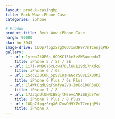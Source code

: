```yaml
---
layout: produk-casinghp
title: Beck Wow iPhone Case
categories: iphone

# Produk
product-title: Beck Wow iPhone Case
harga: 90000
sku: hn-3943
image-drive: 1ODp7fpgzSrgX6U7xwDH9Y7nTCenjqP9x
gallery:
  - url: 1ytwoJkOP6s_6OQKC15ke3z8W3umnwdxT
    title: iPhone 5 / 5s / SE
  - url: 1i7i-WMDGY6xLcwH7DLl6u129di7nXdcB
    title: iPhone 6 / 6s
  - url: 15ccZJQC0R_5pSV1KzHaGoYSOvLiXBOMZ
    title: iPhone 6 Plus / 6s Plus
  - url: 1l4WtCqdL9qFSmfya2VU-ImBd1bOR3uEG
    title: iPhone 7 / 8
  - url: 17Z3qdUlUNNIBEq-tMsevcARiB6jbrYen
    title: iPhone 7 Plus / 8 Plus
  - url: 1ODp7fpgzSrgX6U7xwDH9Y7nTCenjqP9x
    title: iPhone X
---
```

